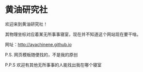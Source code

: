 # 黄油研究社

欢迎来到黄油研究社！

其物理坐标对应着某无所事事寝室，现在并不知道这个网站现在要干啥。

网址：http://ayachinene.github.io

P.S. 网页模板随便找的，不是我的原创

P.P.S 欢迎有其他无所事事的人能找出我在哪个寝室
